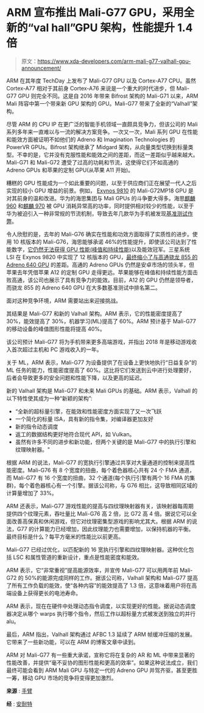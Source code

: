 # ARM 宣布推出 Mali-G77 GPU，采用全新的“val hall”GPU 架构，性能提升 1.4 倍

> 原文：<https://www.xda-developers.com/arm-mali-g77-valhall-gpu-announcement/>

ARM 在其年度 TechDay 上发布了 Mali-G77 GPU 以及 Cortex-A77 CPU。虽然 Cortex-A77 相对于其前身 Cortex-A76 来说是一个重大的时代进步，但 Mali-G77 GPU 则完全不同。这是自 2016 年带来 Bifrost 架构的 Mali-G71 以来，ARM Mali 阵容中第一个带来新 GPU 架构的 GPU。Mali-G77 带来了全新的“Valhall”架构。

尽管 ARM 的 CPU IP 在更广泛的智能手机领域一直颇具竞争力，但该公司的 Mali 系列多年来一直难以与一流的解决方案竞争。一次又一次，Mali 系列 GPU 在性能和能效方面被证明不如他们的 Adreno 和 Imagination Technologies 的 PowerVR GPUs。Bifrost 架构继承了 Midgard 架构，从向量类型切换到标量类型。不幸的是，它并没有克服性能和能效之间的差距，而这一差距似乎越来越大。Mali-G71 和 Mali-G72 遭受了过高的功耗和节流，这使得它们不如高通的 Adreno GPUs 和苹果的定制 GPU(从苹果 A11 开始)。

糟糕的 GPU 性能成为一个如此重要的问题，以至于供应商们正在展望一代人之后实现的较小 GPU 增益的前景。例如， [Exynos 9810](https://www.xda-developers.com/samsung-unveils-exynos-9810-3rd-generation-custom-cpu-cores-mali-g72mp18-gpu/) 的 Mali-G72MP18 GPU 是对其前身的温和改进。华为的海思集团与 Mali GPUs 的斗争要大得多。海思[麒麟 960](https://www.xda-developers.com/huawei-mate-9kirin-960-early-testing-comparison-with-pixel-xlsnapdragon-821/) 和[麒麟 970](https://www.xda-developers.com/huawei-p20-pro-review/) 被 GPU 消耗异常高的功率，同时提供相对较少的性能，以至于华为被迫引入一种非常规的节流机制，导致去年几款华为手机被发现[基准测试作弊](https://www.xda-developers.com/huawei-p20-huawei-nova-3-honor-play-cheating-benchmarks/)。

令人欣慰的是，去年的 Mali-G76 确实在性能和功效方面取得了实质性的进步。使用 10 核版本的 Mali-G76，海思能够承诺 46%的性能提升，即使该公司达到了性能数字，[它仍然无法获得 GPU 性能(峰值和持续性能)](https://www.xda-developers.com/huawei-mate-20-pro-review/)以及能效冠军。三星系统 LSI 在 Exynos 9820 中实现了 12 核版本的 GPU，[最终缩小了与](https://www.xda-developers.com/samsung-galaxy-s10e-review-exynos/)[高通骁龙 855 的 Adreno 640 GPU](https://www.xda-developers.com/qualcomm-snapdragon-855-snapdragon-845-kirin-980-cpu-gpu-ai-benchmarks/) 的差距。高通的 Adreno GPUs 仍然是安卓市场的领头羊，但苹果去年凭借苹果 A12 的定制 GPU 走得更远。苹果能够在峰值和持续性能方面击败高通，该公司也展示了具有竞争力的能效。目前，A12 的 GPU 仍然是领导者，而骁龙 855 的 Adreno 640 GPU 在大多数基准测试中排名第二。

面对这种竞争环境，ARM 需要站出来迎接挑战。

其结果是 Mali-G77 和新的 Valhall 架构。ARM 表示，它的性能密度提高了 30%，能效提高了 30%，机器学习(ML)提高了 60%。ARM 预计基于 Mali-G77 的移动设备的峰值图形性能将提高 40%。

该公司预计 Mali-G77 将为手机带来更多高端游戏，并指出 2018 年是移动游戏收入首次超过主机和 PC 游戏收入的一年。

关于 ML，ARM 表示，Mali-G77 为设备提供了在设备上更快地执行“日益复杂”的 ML 任务的能力，性能密度提高了 60%。这比将它们发送到云中进行处理要好，后者会导致更多的安全问题和性能下降，以及更高的延迟。

新的 Valhall 架构是 Mali-G77 和未来 Mali GPUs 的基础。ARM 表示，Valhall 的以下特性使其成为一种“新颖的架构”:

*   “全新的超标量引擎，在能效和性能密度方面实现了又一次飞跃
*   一个简化的标量 ISA，具有新的指令集，对编译器更加友好
*   新的指令动态调度
*   返工的数据结构更好地符合现代 API，如 Vulkan。
*   虽然有许多不同的进步和新功能，但两个关键的是 Mali-G77 中的执行引擎和纹理映射器。"

根据 ARM 的说法，Mali-G77 的宽执行引擎通过共享对大量通道的控制来提高性能密度。Mali-G76 有 8 个宽度的扭曲，每个着色器核心共有 24 个 FMA 通道，而 Mali-G77 有 16 个宽度的扭曲，32 个通道(每个执行引擎有两个 16 FMA 的集群)，每个着色器核心有一个引擎。据该公司称，与 G76 相比，这导致相同区域的计算量增加了 33%。

ARM 还表示，Mali-G77 游戏性能的提高与四纹理映射器有关，该映射器每周期提供四个纹理元素，吞吐量比 Mali-G76 高 2 倍，比 G72 高 4 倍。据说它可以全面改善高保真和休闲游戏，但它对纹理密集型游戏的影响尤其大。根据 ARM 的说法，G77 的计算能力已经增加，因此纹理能力也需要增加，以保持机器的平衡。最终目标是什么？每平方毫米的性能比以前更高。

Mali-G77 已经过优化，以匹配新的 16 宽执行引擎和四纹理映射器。这种优化包括 LSC 和属性管道的重新设计，重点是性能密度和能效。

ARM 表示，它“非常重视”提高能源效率，并宣传 Mali-G77 可以用两年前 Mali-G72 的 50%的能源完成同样的工作。据该公司称，Valhall 架构和 Mali-G77 提高了所有工作负载的能效，使“各种内容”的能效提高了 1.3 倍，这意味着用户将在高端设备上获得更长的电池寿命。

ARM 表示，现在在硬件中处理动态指令调度，以实现更好的性能。据说动态调度器决定从哪个 warps 执行哪个指令，然后工作以超标量方式被发送到独立的并行 alu。

最后，ARM 指出，Valhall 架构通过 AFBC 1.3 延续了 ARM 帧缓冲压缩的发展。它带来了一些新功能，可以在 ARM 的博客文章中读到。

ARM 对 Mali-G77 有一些重大承诺，宣称它将在复杂的 AR 和 ML 中带来显著的性能改善，并提供“毫不妥协的图形性能和更高的效率”。如果这种说法成立，我们最终可能会看到 ARM Mali GPU 与特定一代的 Adreno GPU 并驾齐驱，甚至更胜一筹，移动 GPU 市场的竞争将变得更加激烈。

**来源** : [手臂](https://community.arm.com/developer/tools-software/graphics/b/blog/posts/introducing-arm-mali-g77-with-new-valhall-architecture?_ga=2.263563279.2020090613.1558938898-871757968.1558938898)

**经** : [安耐特](https://www.anandtech.com/show/14385/arm-announces-malig77-gpu)